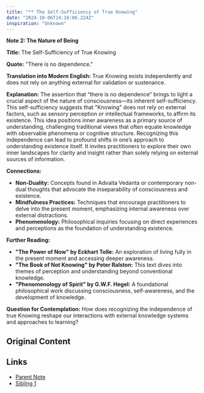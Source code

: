 ```yaml
---
title: "** The Self-Sufficiency of True Knowing"
date: "2024-10-06T14:16:06.224Z"
inspiration: "Unknown"
---
```


**Note 2: The Nature of Being**

**Title:** The Self-Sufficiency of True Knowing

**Quote:** "There is no dependence."

**Translation into Modern English:** True Knowing exists independently and does not rely on anything external for validation or sustenance.

**Explanation:** The assertion that “there is no dependence” brings to light a crucial aspect of the nature of consciousness—its inherent self-sufficiency. This self-sufficiency suggests that "Knowing" does not rely on external factors, such as sensory perception or intellectual frameworks, to affirm its existence. This idea positions inner awareness as a primary source of understanding, challenging traditional views that often equate knowledge with observable phenomena or cognitive structure. Recognizing this independence can lead to profound shifts in one’s approach to understanding existence itself. It invites practitioners to explore their own inner landscapes for clarity and insight rather than solely relying on external sources of information.

**Connections:** 
- **Non-Duality:** Concepts found in Advaita Vedanta or contemporary non-dual thoughts that advocate the inseparability of consciousness and existence.
- **Mindfulness Practices:** Techniques that encourage practitioners to delve into the present moment, emphasizing internal awareness over external distractions.
- **Phenomenology:** Philosophical inquiries focusing on direct experiences and perceptions as the foundation of understanding existence.

**Further Reading:**
- **"The Power of Now" by Eckhart Tolle:** An exploration of living fully in the present moment and accessing deeper awareness.
- **"The Book of Not Knowing" by Peter Ralston:** This text dives into themes of perception and understanding beyond conventional knowledge.
- **"Phenomenology of Spirit" by G.W.F. Hegel:** A foundational philosophical work discussing consciousness, self-awareness, and the development of knowledge.

**Question for Contemplation:** How does recognizing the independence of true Knowing reshape our interactions with external knowledge systems and approaches to learning? 



## Original Content



## Links

- [Parent Note](/parent-note.md)
- [Sibling 1](/zettel1.md)

